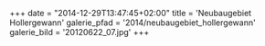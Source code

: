 +++
date = "2014-12-29T13:47:45+02:00"
title = 'Neubaugebiet Hollergewann'
galerie_pfad = '2014/neubaugebiet_hollergewann'
galerie_bild = '20120622_07.jpg'
+++

      